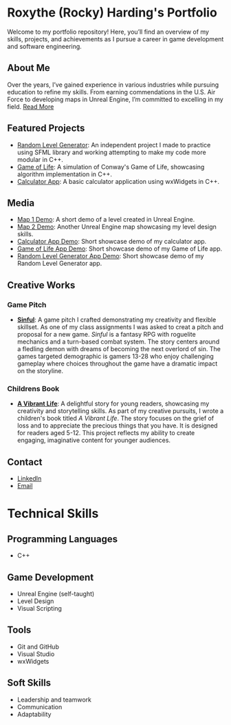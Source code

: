 # Roxythe (Rocky) Harding's Portfolio
Welcome to my portfolio repository! Here, you’ll find an overview of my skills, projects, and achievements as I pursue a career in game development and software engineering.

## About Me
Over the years, I’ve gained experience in various industries while pursuing education to refine my skills. From earning commendations in the U.S. Air Force to developing maps in Unreal Engine, I’m committed to excelling in my field.
[Read More](./About_Me.md)

## Featured Projects
- [Random Level Generator](https://github.com/Roxythe/RandomLevelGenerator): An independent project I made to practice using SFML library and working attempting to make my code more modular in C++.
- [Game of Life](https://github.com/Roxythe/GameOfLife): A simulation of Conway's Game of Life, showcasing algorithm implementation in C++.
- [Calculator App](https://github.com/Roxythe/Calculator_App): A basic calculator application using wxWidgets in C++.

## Media
- [Map 1 Demo](https://youtu.be/VP0z5PM8efk): A short demo of a level created in Unreal Engine.
- [Map 2 Demo](https://youtu.be/GQODAAfSKQY): Another Unreal Engine map showcasing my level design skills.
- [Calculator App Demo](https://youtube.com/shorts/52UYw7cDynw?feature=share): Short showcase demo of my calculator app.
- [Game of Life App Demo](https://youtube.com/shorts/NMT-eRCL6Uo?feature=share): Short showcase demo of my Game of Life app.
- [Random Level Generator App Demo](https://youtu.be/iyXms6ZvKIk): Short showcase demo of my Random Level Generator app.

## Creative Works

### Game Pitch
- **[Sinful](https://drive.google.com/file/d/1vynmTaQE3kLal942TclcBb1cu3SBnk-d/view?usp=sharing)**: A game pitch I crafted demonstrating my creativity and flexible skillset.
As one of my class assignments I was asked to creat a pitch and proposal for a new game. *Sinful* is a fantasy RPG with roguelite mechanics and a turn-based combat system. The story centers around a fledling demon with dreams of becoming the next overlord of sin. The games targeted demographic is gamers 13-28 who enjoy challenging gameplay where choices throughout the game have a dramatic impact on the storyline.

### Childrens Book
- **[A Vibrant Life](https://drive.google.com/file/d/1iqhhlrDHMhrJuUQo3DLyqb9Sb14Js99V/view?usp=sharing)**: A delightful story for young readers, showcasing my creativity and storytelling skills.
As part of my creative pursuits, I wrote a children's book titled *A Vibrant Life*. The story focuses on the grief of loss and to appreciate the precious things that you have. It is designed for readers aged 5-12. This project reflects my ability to create engaging, imaginative content for younger audiences.

## Contact
- [LinkedIn](https://www.linkedin.com/in/roxythe-harding/)
- [Email](mailto:roxythelharding@gmail.com)

# Technical Skills

## Programming Languages
- C++

## Game Development
- Unreal Engine (self-taught)
- Level Design
- Visual Scripting

## Tools
- Git and GitHub
- Visual Studio
- wxWidgets

## Soft Skills
- Leadership and teamwork
- Communication
- Adaptability

